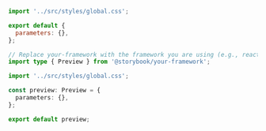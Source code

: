 ```js filename=".storybook/preview.js" renderer="common" language="js"
import '../src/styles/global.css';

export default {
  parameters: {},
};
```

```ts filename=".storybook/preview.ts" renderer="common" language="ts"
// Replace your-framework with the framework you are using (e.g., react-vite, vue3-vite, angular, etc.)
import type { Preview } from '@storybook/your-framework';

import '../src/styles/global.css';

const preview: Preview = {
  parameters: {},
};

export default preview;
```
